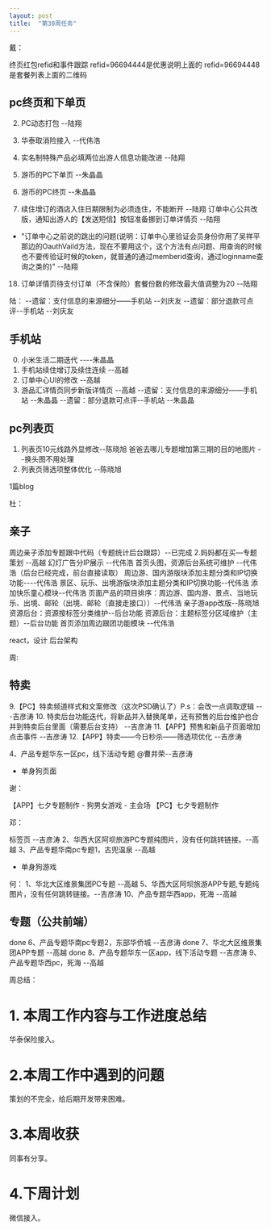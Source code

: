 ```yaml
---
layout: post
title:  "第30周任务"
---
```


戴：

终页红包refid和事件跟踪
refid=96694444是优惠说明上面的
refid=96694448是套餐列表上面的二维码

## pc终页和下单页
  2. PC动态打包 --陆翔
  3. 华泰取消险接入 --代伟浩
  17. 实名制特殊产品必填两位出游人信息功能改进 --陆翔
  19. 游币的PC下单页 --朱晶晶
  20. 游币的PC终页 --朱晶晶


  5. 续住增订的酒店入住日期限制为必须连住，不能断开 --陆翔
  订单中心公共改版，通知出游人的【发送短信】按钮准备挪到订单详情页 --陆翔
  - "订单中心之前说的跳出的问题(说明：订单中心里验证会员身份你用了吴祥平那边的OauthVaild方法，现在不要用这个，这个方法有点问题、用查询的时候也不要传验证时候的token，就普通的通过memberid查询，通过loginname查询之类的)" --陆翔
  18. 订单详情页待支付订单（不含保险）套餐份数的修改最大值调整为20 --陆翔


陆：
 --遗留：支付信息的来源细分——手机站  --刘庆友
 --遗留：部分退款可点评--手机站 --刘庆友

## 手机站

  0. 小米生活二期迭代 ----朱晶晶
  4. 手机站续住增订及续住连续 --高越
  15. 订单中心UI的修改 --高越
  16. 游品汇详情页同步新版详情页 --高越
  --遗留：支付信息的来源细分——手机站  --朱晶晶
  --遗留：部分退款可点评--手机站 --朱晶晶


## pc列表页

  1. 列表页10元线路外显修改--陈晓旭
  爸爸去哪儿专题增加第三期的目的地图片 --换头图不用处理
  7. 列表页筛选项整体优化 --陈晓旭

1篇blog

杜：

## 亲子
  周边亲子添加专题跟中代码（专题统计后台跟踪）--已完成
  2.妈妈都在买—专题策划 --高越
  幻灯广告分IP展示 --代伟浩
  首页头图，资源后台系统可维护 --代伟浩（后台已经完成，前台直接读取）
  周边游、国内游版块添加主题分类和IP切换功能----代伟浩
  景区、玩乐、出境游版块添加主题分类和IP切换功能--代伟浩
  添加快乐童心模块--代伟浩
  页面产品的项目排序：周边游、国内游、景点、当地玩乐、出境、邮轮（出境、邮轮（直接走接口））--代伟浩
  亲子游app改版--陈晓旭
  资源后台：资源按标签分类维护--后台功能
  资源后台：主题标签分区域维护（主题）--后台功能
  首页添加周边跟团功能模块 --代伟浩


  react，设计
  后台架构


周:

## 特卖

  9.【PC】特卖频道样式和文案修改（这次PSD确认了）P.s：会改一点调取逻辑 ---吉彦涛
  10. 特卖后台功能迭代，将新品并入替换尾单，还有预售的后台维护也合并到特卖后台里面（需要后台支持） --吉彦涛
  11.【APP】预售和新品子页面增加点击事件 --吉彦涛
  12.【APP】特卖——今日秒杀——筛选项优化 --吉彦涛

  4、产品专题华东一区pc，线下活动专题 @曹井荣--吉彦涛
  - 单身狗页面

谢：

  【APP】七夕专题制作
    - 狗男女游戏
    - 主会场
  【PC】七夕专题制作

邓：

  标签页 --吉彦涛
  2、华西大区阿坝旅游PC专题纯图片，没有任何跳转链接。--高越
  3、产品专题华南pc专题1，古兜温泉 --高越
  - 单身狗游戏


何：
  1、华北大区维景集团PC专题 --高越
  5、华西大区阿坝旅游APP专题,专题纯图片，没有任何跳转链接。--吉彦涛
  10、产品专题华西app，死海 --高越

## 专题（公共前端）

 done 6、产品专题华南pc专题2，东部华侨城  --吉彦涛
 done 7、华北大区维景集团APP专题 --高越
 done 8、产品专题华东一区app，线下活动专题 --吉彦涛
  9、产品专题华西pc，死海 --高越


周总结：

# 1. 本周工作内容与工作进度总结

华泰保险接入。

# 2.本周工作中遇到的问题

策划的不完全，给后期开发带来困难。

# 3.本周收获

同事有分享。

# 4.下周计划

微信接入。
